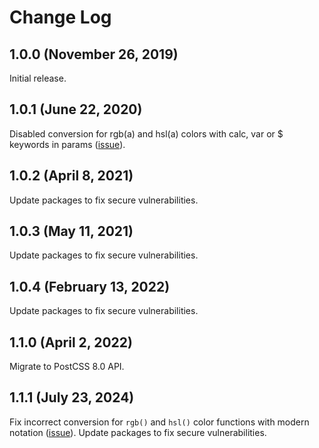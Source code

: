 # Change Log

## 1.0.0 (November 26, 2019)

Initial release.

## 1.0.1 (June 22, 2020)

Disabled conversion for rgb(a) and hsl(a) colors with calc, var or $ keywords in params ([issue](https://github.com/EdMSL/postcss-color-converter/issues/2)).

## 1.0.2 (April 8, 2021)

Update packages to fix secure vulnerabilities.

## 1.0.3 (May 11, 2021)

Update packages to fix secure vulnerabilities.

## 1.0.4 (February 13, 2022)

Update packages to fix secure vulnerabilities.

## 1.1.0 (April 2, 2022)

Migrate to PostCSS 8.0 API.

## 1.1.1 (July 23, 2024)

Fix incorrect conversion for `rgb()` and `hsl()` color functions with modern notation ([issue](https://github.com/EdMSL/postcss-color-converter/issues/18)).
Update packages to fix secure vulnerabilities.
